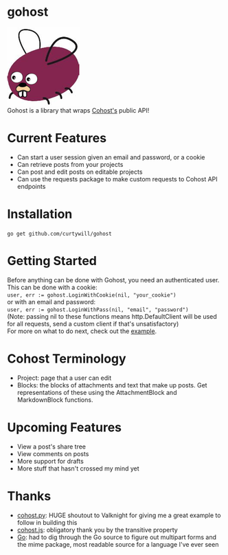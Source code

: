 # gohost
![gohost logo](logo.jpg)   
Gohost is a library that wraps [Cohost's](https://cohost.org/) public API!
# Current Features
- Can start a user session given an email and password, or a cookie
- Can retrieve posts from your projects
- Can post and edit posts on editable projects
- Can use the requests package to make custom requests to Cohost API endpoints
# Installation
`go get github.com/curtywill/gohost`
# Getting Started
Before anything can be done with Gohost, you need an authenticated user. This can be done with a cookie:      
`user, err := gohost.LoginWithCookie(nil, "your_cookie")`   
or with an email and password:   
`user, err := gohost.LoginWithPass(nil, "email", "password")`   
(Note: passing nil to these functions means http.DefaultClient will be used for all requests, send a custom client if that's unsatisfactory)   
For more on what to do next, check out the [example](https://github.com/curtywill/gohost/blob/main/_examples/example.go).
# Cohost Terminology
- Project: page that a user can edit   
- Blocks: the blocks of attachments and text that make up posts. Get representations of these using the AttachmentBlock and MarkdownBlock functions.
# Upcoming Features
- View a post's share tree
- View comments on posts
- More support for drafts
- More stuff that hasn't crossed my mind yet
# Thanks
- [cohost.py](https://github.com/valknight/Cohost.py): HUGE shoutout to Valknight for giving me a great example to follow in building this
- [cohost.js](https://github.com/mogery/cohost.js/): obligatory thank you by the transitive property
- [Go](https://github.com/golang/go): had to dig through the Go source to figure out multipart forms and the mime package, most readable source for a language I've ever seen